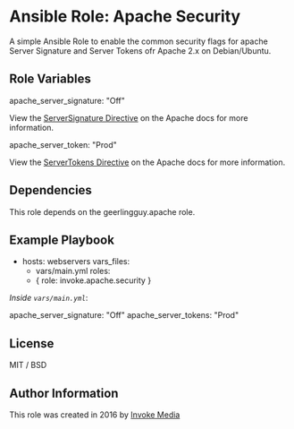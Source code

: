# Ansible Role: Apache Security

A simple Ansible Role to enable the common security flags for apache Server Signature and Server Tokens ofr Apache 2.x on Debian/Ubuntu.

## Role Variables

  apache_server_signature: "Off"

View the [ServerSignature Directive](https://httpd.apache.org/docs/2.4/mod/core.html#serversignature) on the Apache docs for more information.

  apache_server_token: "Prod"

View the [ServerTokens Directive](https://httpd.apache.org/docs/2.4/mod/core.html#servertokens) on the Apache docs for more information.

## Dependencies

This role depends on the geerlingguy.apache role.

## Example Playbook

  - hosts: webservers
    vars_files:
      - vars/main.yml
    roles:
      - { role: invoke.apache.security }

*Inside `vars/main.yml`*:

  apache_server_signature: "Off"
  apache_server_tokens: "Prod"

## License

MIT / BSD

## Author Information

This role was created in 2016 by [Invoke Media](https://www.invokemedia.com)
